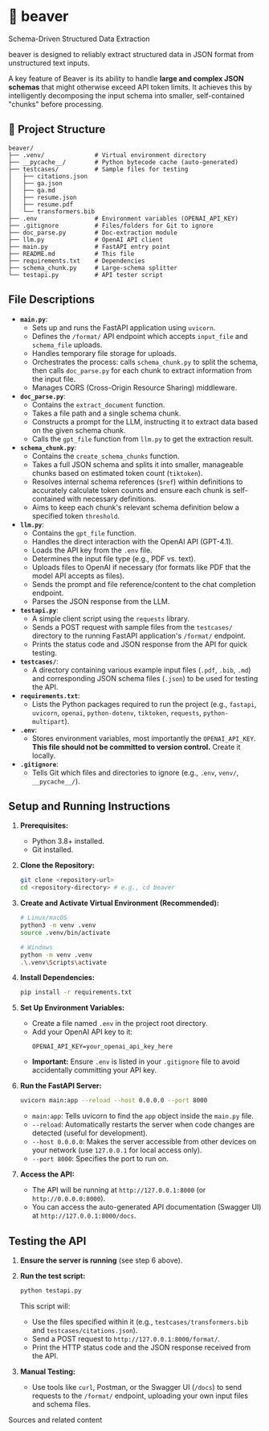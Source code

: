 # 🦫 beaver

Schema-Driven Structured Data Extraction

beaver is designed to reliably extract structured data in JSON format from unstructured text inputs. 

A key feature of Beaver is its ability to handle **large and complex JSON schemas** that might otherwise exceed API token limits. It achieves this by intelligently decomposing the input schema into smaller, self-contained "chunks" before processing.


## 📁 Project Structure

```text
beaver/
├── .venv/              # Virtual environment directory
├── __pycache__/        # Python bytecode cache (auto-generated)
├── testcases/          # Sample files for testing
│   ├── citations.json
│   ├── ga.json
│   ├── ga.md
│   ├── resume.json
│   ├── resume.pdf
│   └── transformers.bib
├── .env                # Environment variables (OPENAI_API_KEY)
├── .gitignore          # Files/folders for Git to ignore
├── doc_parse.py        # Doc-extraction module
├── llm.py              # OpenAI API client
├── main.py             # FastAPI entry point
├── README.md           # This file
├── requirements.txt    # Dependencies
├── schema_chunk.py     # Large-schema splitter
└── testapi.py          # API tester script
```


## File Descriptions

* **`main.py`**:
    * Sets up and runs the FastAPI application using `uvicorn`.
    * Defines the `/format/` API endpoint which accepts `input_file` and `schema_file` uploads.
    * Handles temporary file storage for uploads.
    * Orchestrates the process: calls `schema_chunk.py` to split the schema, then calls `doc_parse.py` for each chunk to extract information from the input file.
    * Manages CORS (Cross-Origin Resource Sharing) middleware.
* **`doc_parse.py`**:
    * Contains the `extract_document` function.
    * Takes a file path and a single schema chunk.
    * Constructs a prompt for the LLM, instructing it to extract data based on the given schema chunk.
    * Calls the `gpt_file` function from `llm.py` to get the extraction result.
* **`schema_chunk.py`**:
    * Contains the `create_schema_chunks` function.
    * Takes a full JSON schema and splits it into smaller, manageable chunks based on estimated token count (`tiktoken`).
    * Resolves internal schema references (`$ref`) within definitions to accurately calculate token counts and ensure each chunk is self-contained with necessary definitions.
    * Aims to keep each chunk's relevant schema definition below a specified token `threshold`.
* **`llm.py`**:
    * Contains the `gpt_file` function.
    * Handles the direct interaction with the OpenAI API (GPT-4.1).
    * Loads the API key from the `.env` file.
    * Determines the input file type (e.g., PDF vs. text).
    * Uploads files to OpenAI if necessary (for formats like PDF that the model API accepts as files).
    * Sends the prompt and file reference/content to the chat completion endpoint.
    * Parses the JSON response from the LLM.
* **`testapi.py`**:
    * A simple client script using the `requests` library.
    * Sends a POST request with sample files from the `testcases/` directory to the running FastAPI application's `/format/` endpoint.
    * Prints the status code and JSON response from the API for quick testing.
* **`testcases/`**:
    * A directory containing various example input files (`.pdf`, `.bib`, `.md`) and corresponding JSON schema files (`.json`) to be used for testing the API.
* **`requirements.txt`**:
    * Lists the Python packages required to run the project (e.g., `fastapi`, `uvicorn`, `openai`, `python-dotenv`, `tiktoken`, `requests`, `python-multipart`).
* **`.env`**:
    * Stores environment variables, most importantly the `OPENAI_API_KEY`. **This file should not be committed to version control.** Create it locally.
* **`.gitignore`**:
    * Tells Git which files and directories to ignore (e.g., `.env`, `venv/`, `__pycache__/`).




## Setup and Running Instructions

1.  **Prerequisites:**
    * Python 3.8+ installed.
    * Git installed.

2.  **Clone the Repository:**
    ```bash
    git clone <repository-url>
    cd <repository-directory> # e.g., cd beaver
    ```

3.  **Create and Activate Virtual Environment (Recommended):**
    ```bash
    # Linux/macOS
    python3 -m venv .venv
    source .venv/bin/activate

    # Windows
    python -m venv .venv
    .\.venv\Scripts\activate
    ```

4.  **Install Dependencies:**
    ```bash
    pip install -r requirements.txt
    ```

5.  **Set Up Environment Variables:**
    * Create a file named `.env` in the project root directory.
    * Add your OpenAI API key to it:
        ```env
        OPENAI_API_KEY=your_openai_api_key_here
        ```
    * **Important:** Ensure `.env` is listed in your `.gitignore` file to avoid accidentally committing your API key.

6.  **Run the FastAPI Server:**
    ```bash
    uvicorn main:app --reload --host 0.0.0.0 --port 8000
    ```
    * `main:app`: Tells uvicorn to find the `app` object inside the `main.py` file.
    * `--reload`: Automatically restarts the server when code changes are detected (useful for development).
    * `--host 0.0.0.0`: Makes the server accessible from other devices on your network (use `127.0.0.1` for local access only).
    * `--port 8000`: Specifies the port to run on.

7.  **Access the API:**
    * The API will be running at `http://127.0.0.1:8000` (or `http://0.0.0.0:8000`).
    * You can access the auto-generated API documentation (Swagger UI) at `http://127.0.0.1:8000/docs`.

## Testing the API

1.  **Ensure the server is running** (see step 6 above).
2.  **Run the test script:**
    ```bash
    python testapi.py
    ```
    This script will:
    * Use the files specified within it (e.g., `testcases/transformers.bib` and `testcases/citations.json`).
    * Send a POST request to `http://127.0.0.1:8000/format/`.
    * Print the HTTP status code and the JSON response received from the API.

3.  **Manual Testing:**
    * Use tools like `curl`, Postman, or the Swagger UI (`/docs`) to send requests to the `/format/` endpoint, uploading your own input files and schema files.

Sources and related content
